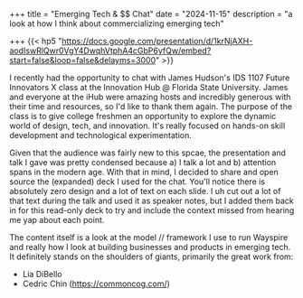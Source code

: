 +++
title = "Emerging Tech & $$ Chat"
date = "2024-11-15"
description = "a look at how I think about commercializing emerging tech"

+++
{{< hp5 "https://docs.google.com/presentation/d/1krNjAXH-aodIswRlQwr0VgY4DwqhVtphA4cGbP6yfQw/embed?start=false&loop=false&delayms=3000" >}}


I recently had the opportunity to chat with James Hudson's IDS 1107 Future Innovators X class at the Innovation Hub @ Florida State University. James and everyone at the iHub were amazing hosts and incredibly generous with their time and resources, so I'd like to thank them again. The purpose of the class is to give college freshmen an opportunity to explore the dynamic world of design, tech, and innovation. It's really focused on hands-on skill development and technological experimentation. 

Given that the audience was fairly new to this spcae, the presentation and talk I gave was pretty condensed because a) I talk a lot and b) attention spans in the modern age. With that in mind, I decided to share and open source the (expanded) deck I used for the chat. You'll notice there is absolutely zero design and a lot of text on each slide. I uh cut out a lot of that text during the talk and used it as speaker notes, but I added them back in for this read-only deck to try and include the context missed from hearing me yap about each point. 

The content itself is a look at the model // framework I use to run Wayspire and really how I look at building businesses and products in emerging tech. It definitely stands on the shoulders of giants, primarily the great work from:

- Lia DiBello
- Cedric Chin (https://commoncog.com/)
